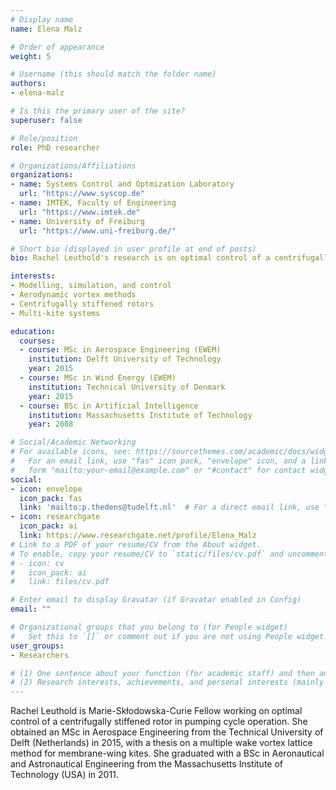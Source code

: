```yaml
---
# Display name
name: Elena Malz

# Order of appearance
weight: 5

# Username (this should match the folder name)
authors:
- elena-malz

# Is this the primary user of the site?
superuser: false

# Role/position
role: PhD researcher

# Organizations/Affiliations
organizations:
- name: Systems Control and Optmization Laboratory
  url: "https://www.syscop.de"
- name: IMTEK, Faculty of Engineering
  url: "https://www.imtek.de"
- name: University of Freiburg
  url: "https://www.uni-freiburg.de/"

# Short bio (displayed in user profile at end of posts)
bio: Rachel Leuthold's research is on optimal control of a centrifugally stiffened rotor in pumping cycle operation.

interests:
- Modelling, simulation, and control
- Aerodynamic vortex methods
- Centrifugally stiffened rotors
- Multi-kite systems

education:
  courses:
  - course: MSc in Aerospace Engineering (EWEM)
    institution: Delft University of Technology
    year: 2015
  - course: MSc in Wind Energy (EWEM)
    institution: Technical University of Denmark
    year: 2015
  - course: BSc in Artificial Intelligence
    institution: Massachusetts Institute of Technology
    year: 2008

# Social/Academic Networking
# For available icons, see: https://sourcethemes.com/academic/docs/widgets/#icons
#   For an email link, use "fas" icon pack, "envelope" icon, and a link in the
#   form "mailto:your-email@example.com" or "#contact" for contact widget.
social:
- icon: envelope
  icon_pack: fas
  link: 'mailto:p.thedens@tudelft.nl'  # For a direct email link, use "mailto:test@example.org".
- icon: researchgate
  icon_pack: ai
  link: https://www.researchgate.net/profile/Elena_Malz
# Link to a PDF of your resume/CV from the About widget.
# To enable, copy your resume/CV to `static/files/cv.pdf` and uncomment the lines below.  
# - icon: cv
#   icon_pack: ai
#   link: files/cv.pdf

# Enter email to display Gravatar (if Gravatar enabled in Config)
email: ""

# Organizational groups that you belong to (for People widget)
#   Set this to `[]` or comment out if you are not using People widget.  
user_groups:
- Researchers

# (1) One sentence about your function (for academic staff) and then another sentence about your role(s) within the training network
# (2) Research interests, achievements, and personal interests (mainly for researchers)
---
```


Rachel Leuthold is Marie-Skłodowska-Curie Fellow working on optimal control of a centrifugally stiffened rotor in pumping cycle operation. She obtained an MSc in Aerospace Engineering from the Technical University of Delft (Netherlands) in 2015, with a thesis on a multiple wake vortex lattice method for membrane-wing kites. She graduated with a BSc in Aeronautical and Astronautical Engineering from the Massachusetts Institute of Technology (USA) in 2011.
